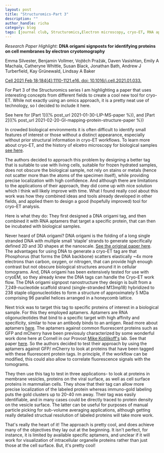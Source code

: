 ```yaml
---
layout: post
title: "Structuromics-Part 3"
description: ""
author_handle: richa
category: blog
tags: [journal club, Structuromics,Electron microscopy, cryo-ET, RNA aptamers, DNA origami]
---
```

*Research Paper Highlight:*
 **DNA origami signposts for identifying proteins on cell membranes by electron cryotomography**

Emma Silvester, Benjamin Vollmer, Vojtěch Pražák, Daven Vasishtan, Emily A Machala, Catheryne Whittle, Susan Black, Jonathan Bath, Andrew J Turberfield, Kay Grünewald, Lindsay A Baker

[Cell 2021 Feb 18;184(4):1110-1121.e16. doi: 10.1016/j.cell.2021.01.033.](https://www.sciencedirect.com/science/article/pii/S0092867421000763?via%3Dihub)



For Part 3 of the Structuromics series I am highlighting a paper that uses interesting concepts from different fields to create a cool new tool for cryo-ET. While not exactly using an omics approach, it is a pretty neat use of technology, so I decided to include it here.

See here for [Part 1]({% post_url 2021-01-30-LIP-MS-paper %}), and [Part 2]({% post_url 2021-02-20-GI-mapping-protein-structure-paper %})
 

In crowded biological environments it is often difficult to identify small features of interest or those without a distinct appearance, especially without prior structural information in cryo-ET workflows. To learn more about cryo-ET, and the history of elcetro microscopy for biological samples [see here](https://rupress.org/jcb/article/202/3/407/54592). 

The authors decided to approach this problem by designing a better tag that is suitable to use with living cells, suitable for frozen hydrated samples, does not obscure the biological sample, not rely on stains or metals (hence not scatter more than the atoms of the specimen itself), while providing precise localization with high confidence. And although there are limitations to the applications of their approach, they did come up with nice solution which I think will likely improve with time. What I found really cool about this work was how they combined ideas and tools already developed in other fields, and applied them to design a good (hopefully improved) tool for cryo-ET analysis.  


Here is what they do: They first designed a DNA origami tag, and then combined it with RNA aptamers that target a specific protein, that can then be incubated with biological samples.

Never heard of DNA origami? DNA origami is the folding of a long single stranded DNA with multiple small ‘staple’ strands to generate specifically defined 2D and 3D shapes at the nanoscale. [See the original paper here](https://www.nature.com/articles/nature04586). The advantages for using DNA to generate a cryo-ET tag are that Phosphorus (that forms the DNA backbone) scatters elastically ~4x more electrons than carbon, oxygen, or nitrogen, that can provide high enough contrast but not obscure biological structures around it in cellular tomograms. And, DNA origami has been extensively tested for use with cryoEM, so they already knew the DNA tags can handle the Cryo-ET work flow.
The DNA origami signpost nanostructure they design is built from a 7,249-nucleotide scaffold strand (single-stranded M13mp18) hybridized to 238 staple oligonucleotides to form a structure of approximately 5 MDa comprising 96 parallel helices arranged in a honeycomb lattice. 

Next trick was to target this tag to specific proteins of interest in a biological sample. For this they employed aptamers. Aptamers are RNA oligonucleotides that bind to a specific target with high affinity and specificity, similar to how an antibody binds to an antigen. Read more about aptamers [here](https://www.ncbi.nlm.nih.gov/pmc/articles/PMC3627066/#:~:text=RNA%20Aptamers%20are%20defined%20as,antibody%20binds%20to%20an%20antigen). The aptamers against common fluorescent proteins such as GFP and mCherry have been previosuly characterized by some wonderful work done here at Cornell in our Provost [Mike Kotilikoff's](https://www.vet.cornell.edu/research/faculty/michael-kotlikoff-vmd-phd) lab. See that paper [here](https://academic.oup.com/nar/article/40/5/e39/1104065). So the authors decided to test their approach by using the aptamers against GFP/ mCherry to look at proteins that have been tagged with these fluorescent protein tags. In principle, if the workflow can be modified, this could also allow to correlate fluorescence signals with the tomograms. 

They then use this tag to test in three applications- to look at proteins in membrane vesicles, proteins on the viral surface, as well as cell surface proteins in mammalian cells. They show that their tag can allow more precise localization of the labeled protein
whereas immuno-gold labeling puts the gold clusters up to 20-40 nm away. Their tag was easily identifiable, and in many cases could be directly traced to protein density on the vesicle surface. The latter can be useful for purposes of manual particle picking for sub-volume averaging applications, although getting really detailed structual resolution of labeled proteins will take more work. 

That's really the heart of it! The approach is pretty cool, and does achieve many of the objectives they lay out at the beginning. It isn't perfect, for instance, it is limited by available specific aptamers, and unclear if it will work for visualization of intracellular organelle proteins rather than just those at the cell surface. But, it's pretty cool!



 



